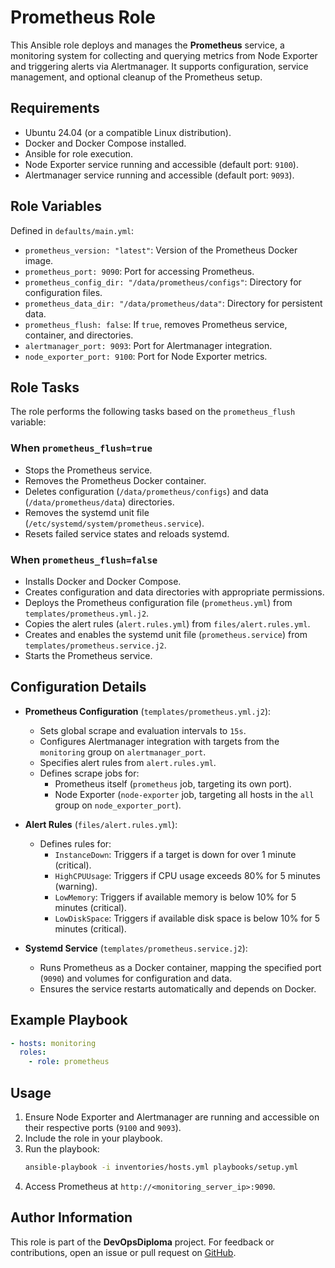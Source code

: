# Prometheus Role

This Ansible role deploys and manages the **Prometheus** service, a monitoring system for collecting and querying metrics from Node Exporter and triggering alerts via Alertmanager. It supports configuration, service management, and optional cleanup of the Prometheus setup.

## Requirements

- Ubuntu 24.04 (or a compatible Linux distribution).
- Docker and Docker Compose installed.
- Ansible for role execution.
- Node Exporter service running and accessible (default port: `9100`).
- Alertmanager service running and accessible (default port: `9093`).

## Role Variables

Defined in `defaults/main.yml`:

- `prometheus_version: "latest"`: Version of the Prometheus Docker image.
- `prometheus_port: 9090`: Port for accessing Prometheus.
- `prometheus_config_dir: "/data/prometheus/configs"`: Directory for configuration files.
- `prometheus_data_dir: "/data/prometheus/data"`: Directory for persistent data.
- `prometheus_flush: false`: If `true`, removes Prometheus service, container, and directories.
- `alertmanager_port: 9093`: Port for Alertmanager integration.
- `node_exporter_port: 9100`: Port for Node Exporter metrics.

## Role Tasks

The role performs the following tasks based on the `prometheus_flush` variable:

### When `prometheus_flush=true`
- Stops the Prometheus service.
- Removes the Prometheus Docker container.
- Deletes configuration (`/data/prometheus/configs`) and data (`/data/prometheus/data`) directories.
- Removes the systemd unit file (`/etc/systemd/system/prometheus.service`).
- Resets failed service states and reloads systemd.

### When `prometheus_flush=false`
- Installs Docker and Docker Compose.
- Creates configuration and data directories with appropriate permissions.
- Deploys the Prometheus configuration file (`prometheus.yml`) from `templates/prometheus.yml.j2`.
- Copies the alert rules (`alert.rules.yml`) from `files/alert.rules.yml`.
- Creates and enables the systemd unit file (`prometheus.service`) from `templates/prometheus.service.j2`.
- Starts the Prometheus service.

## Configuration Details

- **Prometheus Configuration** (`templates/prometheus.yml.j2`):
  - Sets global scrape and evaluation intervals to `15s`.
  - Configures Alertmanager integration with targets from the `monitoring` group on `alertmanager_port`.
  - Specifies alert rules from `alert.rules.yml`.
  - Defines scrape jobs for:
    - Prometheus itself (`prometheus` job, targeting its own port).
    - Node Exporter (`node-exporter` job, targeting all hosts in the `all` group on `node_exporter_port`).

- **Alert Rules** (`files/alert.rules.yml`):
  - Defines rules for:
    - `InstanceDown`: Triggers if a target is down for over 1 minute (critical).
    - `HighCPUUsage`: Triggers if CPU usage exceeds 80% for 5 minutes (warning).
    - `LowMemory`: Triggers if available memory is below 10% for 5 minutes (critical).
    - `LowDiskSpace`: Triggers if available disk space is below 10% for 5 minutes (critical).

- **Systemd Service** (`templates/prometheus.service.j2`):
  - Runs Prometheus as a Docker container, mapping the specified port (`9090`) and volumes for configuration and data.
  - Ensures the service restarts automatically and depends on Docker.

## Example Playbook

```yaml
- hosts: monitoring
  roles:
    - role: prometheus
```

## Usage

1. Ensure Node Exporter and Alertmanager are running and accessible on their respective ports (`9100` and `9093`).
2. Include the role in your playbook.
3. Run the playbook:
   ```bash
   ansible-playbook -i inventories/hosts.yml playbooks/setup.yml
   ```
4. Access Prometheus at `http://<monitoring_server_ip>:9090`.

## Author Information

This role is part of the **DevOpsDiploma** project. For feedback or contributions, open an issue or pull request on [GitHub](https://github.com/mmoonly/DevOpsDiploma).
